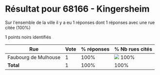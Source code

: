 # Résultat pour 68166 - Kingersheim

Sur l'ensemble de la ville il y a eu 1 réponses dont 1 réponses avec une rue citée (100%)

1 points noirs identifiés

| Rue | Vote | % réponses | % Nb rues cités|
|-----|------|------------|----------------|
| Faubourg de Mulhouse | 1 | 100% | <img src="../../img/bar_100.gif" />&nbsp;100%|
| **Total** | 1 | 100% | 100%|
